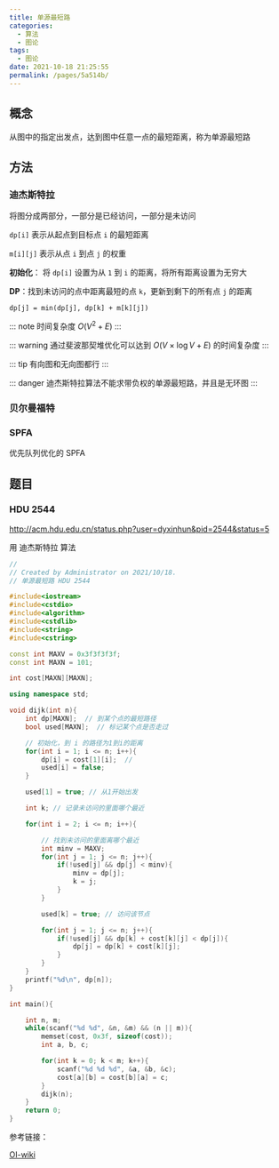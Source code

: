 ```yaml
---
title: 单源最短路
categories: 
  - 算法
  - 图论
tags: 
  - 图论
date: 2021-10-18 21:25:55
permalink: /pages/5a514b/
---
```


## 概念

从图中的指定出发点，达到图中任意一点的最短距离，称为单源最短路

## 方法

### 迪杰斯特拉

将图分成两部分，一部分是已经访问，一部分是未访问

`dp[i]` 表示从起点到目标点 `i` 的最短距离

`m[i][j]` 表示从点 `i` 到点 `j` 的权重 

**初始化**： 将 `dp[i]` 设置为从 `1` 到 `i` 的距离，将所有距离设置为无穷大

**DP**：找到未访问的点中距离最短的点 `k`，更新到剩下的所有点 `j` 的距离

`dp[j] = min(dp[j], dp[k] + m[k][j])`

::: note
时间复杂度 $O(V^2 + E)$ 
::: 

::: warning 
通过斐波那契堆优化可以达到  $O(V \times \log{V} + E)$ 的时间复杂度
:::

::: tip
有向图和无向图都行
:::

::: danger
迪杰斯特拉算法不能求带负权的单源最短路，并且是无环图
:::

### 贝尔曼福特



### SPFA

优先队列优化的 SPFA

## 题目

### HDU 2544

http://acm.hdu.edu.cn/status.php?user=dyxinhun&pid=2544&status=5

用 迪杰斯特拉 算法

```cpp
//
// Created by Administrator on 2021/10/18.
// 单源最短路 HDU 2544

#include<iostream>
#include<cstdio>
#include<algorithm>
#include<cstdlib>
#include<string>
#include<cstring>

const int MAXV = 0x3f3f3f3f;
const int MAXN = 101;

int cost[MAXN][MAXN];

using namespace std;

void dijk(int n){
    int dp[MAXN];  // 到某个点的最短路径
    bool used[MAXN];  // 标记某个点是否走过

    // 初始化，到 i 的路径为1到i的距离
    for(int i = 1; i <= n; i++){
        dp[i] = cost[1][i];  //
        used[i] = false;
    }

    used[1] = true; // 从1开始出发

    int k; // 记录未访问的里面哪个最近

    for(int i = 2; i <= n; i++){

        // 找到未访问的里面离哪个最近
        int minv = MAXV;
        for(int j = 1; j <= n; j++){
            if(!used[j] && dp[j] < minv){
                minv = dp[j];
                k = j;
            }
        }

        used[k] = true; // 访问该节点

        for(int j = 1; j <= n; j++){
            if(!used[j] && dp[k] + cost[k][j] < dp[j]){
                dp[j] = dp[k] + cost[k][j];
            }
        }
    }
    printf("%d\n", dp[n]);
}

int main(){

    int n, m;
    while(scanf("%d %d", &n, &m) && (n || m)){
        memset(cost, 0x3f, sizeof(cost));
        int a, b, c;

        for(int k = 0; k < m; k++){
            scanf("%d %d %d", &a, &b, &c);
            cost[a][b] = cost[b][a] = c;
        }
        dijk(n);
    }
    return 0;
}

```

参考链接：

[OI-wiki](https://oi-wiki.org/graph/shortest-path/#floyd)


